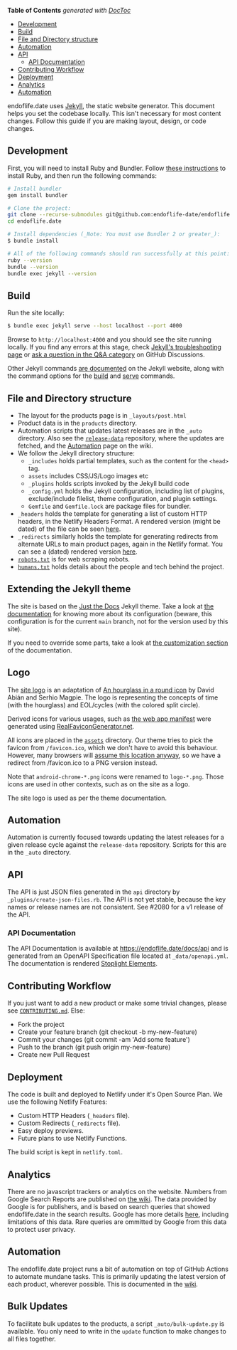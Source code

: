 <!-- START doctoc generated TOC please keep comment here to allow auto update -->
<!-- DON'T EDIT THIS SECTION, INSTEAD RE-RUN doctoc TO UPDATE -->
**Table of Contents**  *generated with [DocToc](https://github.com/thlorenz/doctoc)*

- [Development](#development)
- [Build](#build)
- [File and Directory structure](#file-and-directory-structure)
- [Automation](#automation)
- [API](#api)
  - [API Documentation](#api-documentation)
- [Contributing Workflow](#contributing-workflow)
- [Deployment](#deployment)
- [Analytics](#analytics)
- [Automation](#automation)

<!-- END doctoc generated TOC please keep comment here to allow auto update -->

endoflife.date uses [Jekyll](https://jekyllrb.com/), the static website generator. This document helps you set the codebase locally. This isn't necessary for most content changes. Follow this guide if you are making layout, design, or code changes.

## Development

First, you will need to install Ruby and Bundler. Follow [these instructions](https://www.ruby-lang.org/en/documentation/installation/) to install Ruby, and then run the following commands:

```sh
# Install bundler
gem install bundler

# Clone the project:
git clone --recurse-submodules git@github.com:endoflife-date/endoflife.date.git
cd endoflife.date

# Install dependencies (_Note: You must use Bundler 2 or greater_):
$ bundle install

# All of the following commands should run successfully at this point:
ruby --version
bundle --version
bundle exec jekyll --version
```

## Build

Run the site locally:

```sh
$ bundle exec jekyll serve --host localhost --port 4000
```

Browse to `http://localhost:4000` and you should see the site running locally. If you find any errors at this stage, check [Jekyll's troubleshooting page](https://jekyllrb.com/docs/troubleshooting/#configuration-problems) or [ask a question in the Q&A category](https://github.com/endoflife-date/endoflife.date/discussions/new/) on GitHub Discussions.

Other Jekyll commands [are documented](https://jekyllrb.com/docs/usage/) on the Jekyll website, along with the command options for the [build](https://jekyllrb.com/docs/configuration/options/#build-command-options) and [serve](https://jekyllrb.com/docs/configuration/options/#serve-command-options) commands.

## File and Directory structure

- The layout for the products page is in `_layouts/post.html`
- Product data is in the `products` directory.
- Automation scripts that updates latest releases are in the `_auto` directory. Also see the [`release-data`](https://github.com/endoflife-date/release-data/) repository, where the updates are fetched, and the [Automation](https://github.com/endoflife-date/endoflife.date/wiki/Automation) page on the wiki.
- We follow the Jekyll directory structure:
  - `_includes` holds partial templates, such as the content for the `<head>` tag.
  - `assets` includes CSS/JS/Logo images etc
  - `_plugins` holds scripts invoked by the Jekyll build code
  - `_config.yml` holds the Jekyll configuration, including list of plugins, exclude/include filelist, theme configuration, and plugin settings.
  - `Gemfile` and `Gemfile.lock` are package files for bundler.
- `_headers` holds the template for generating a list of custom HTTP headers, in the Netlify Headers Format. A rendered version (might be dated) of the file can be seen [here](https://gist.github.com/captn3m0/e97ef4c3944ff32a2612800d1a2eca36#file-_headers).
- `_redirects` similarly holds the template for generating redirects from alternate URLs to main product pages, again in the Netlify format. You can see a (dated) rendered version [here](https://gist.github.com/captn3m0/e97ef4c3944ff32a2612800d1a2eca36#file-_redirects).
- [`robots.txt`](https://en.wikipedia.org/wiki/Robots.txt) is for web scraping robots.
- [`humans.txt`](https://endoflife.date/humans.txt) holds details about the people and tech behind the project.

## Extending the Jekyll theme

The site is based on the [Just the Docs](https://github.com/just-the-docs/just-the-docs) Jekyll theme. Take a look at
[the documentation](https://just-the-docs.github.io/just-the-docs/) for knowing more about its configuration (beware,
this configuration is for the current `main` branch, not for the version used by this site).

If you need to override some parts, take a look at 
[the customization section](https://just-the-docs.github.io/just-the-docs/docs/customization/) of the documentation.


## Logo

The [site logo](/assets/logo.svg) is an adaptation of [An hourglass in a round icon](https://commons.wikimedia.org/wiki/File:Hourglass_icon_%28orange%29.svg)
by David Abián and Serhio Magpie. The logo is representing the concepts of time (with the hourglass)
and EOL/cycles (with the colored split circle).

Derived icons for various usages, such as [the web app manifest](/manifest.json) were generated
using [RealFaviconGenerator.net](https://realfavicongenerator.net/).

All icons are placed in the [`assets`](/assets) directory.
Our theme tries to pick the favicon from `/favicon.ico`, which we don't have to avoid this behaviour.
However, many browsers will [assume this location anyway](https://stackoverflow.com/a/21359390/374236),
so we have a redirect from /favicon.ico to a PNG version instead.

Note that `android-chrome-*.png` icons were renamed to `logo-*.png`. Those icons are used in other
contexts, such as on the site as a logo.

The site logo is used as per the theme documentation.

## Automation

Automation is currently focused towards updating the latest releases for a given release cycle against the `release-data` repository. Scripts for this are in the `_auto` directory.

## API

The API is just JSON files generated in the `api` directory by `_plugins/create-json-files.rb`. The API is not yet stable, because the key names or release names are not consistent. See #2080 for a v1 release of the API.

### API Documentation

The API Documentation is available at <https://endoflife.date/docs/api> and is generated from an OpenAPI Specification file located at `_data/openapi.yml`. The documentation is rendered [Stoplight Elements](https://meta.stoplight.io/docs/elements/ZG9jOjMyNjU4OTY0-introduction-to-elements).

## Contributing Workflow

If you just want to add a new product or make some trivial changes, please see [`CONTRIBUTING.md`](https://github.com/endoflife-date/endoflife.date/blob/master/CONTRIBUTING.md). Else:

- Fork the project
- Create your feature branch (git checkout -b my-new-feature)
- Commit your changes (git commit -am 'Add some feature')
- Push to the branch (git push origin my-new-feature)
- Create new Pull Request

## Deployment

The code is built and deployed to Netlify under it's Open Source Plan. We use the following Netlify Features:

- Custom HTTP Headers (`_headers` file).
- Custom Redirects (`_redirects` file).
- Easy deploy previews.
- Future plans to use Netlify Functions.

The build script is kept in `netlify.toml`.

## Analytics

There are no javascript trackers or analytics on the website. Numbers from Google Search Reports are published on [the wiki](https://github.com/endoflife-date/endoflife.date/wiki). The data provided by Google is for publishers, and is based on search queries that showed endoflife.date in the search results. Google has more details [here](https://support.google.com/webmasters/answer/96568), including limitations of this data. Rare queries are ommitted by Google from this data to protect user privacy.

## Automation

The endoflife.date project runs a bit of automation on top of GitHub Actions to automate mundane tasks. This is primarily updating the latest version of each product, wherever possible. This is documented in the [wiki](https://github.com/endoflife-date/endoflife.date/wiki/Automation).

## Bulk Updates

To facilitate bulk updates to the products, a script `_auto/bulk-update.py` is available. You only need to write in the `update` function to make changes to all files together.
